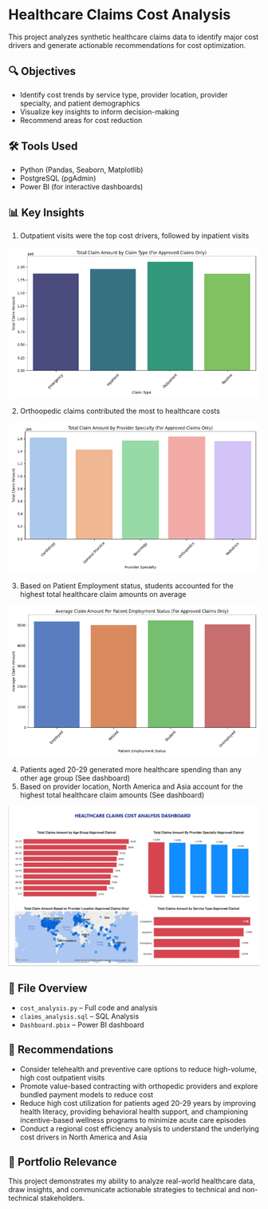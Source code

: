 # Healthcare Claims Cost Analysis
This project analyzes synthetic healthcare claims data to identify major cost drivers and generate actionable recommendations for cost optimization.

## 🔍 Objectives
- Identify cost trends by service type, provider location, provider specialty, and patient demographics
- Visualize key insights to inform decision-making
- Recommend areas for cost reduction

## 🛠️ Tools Used
- Python (Pandas, Seaborn, Matplotlib)
- PostgreSQL (pgAdmin)
- Power BI (for interactive dashboards)

## 📊 Key Insights
1. Outpatient visits were the top cost drivers, followed by inpatient visits

  ![Cost By Service Type](Figure_1.png)
  
2. Orthoopedic claims contributed the most to healthcare costs

  ![Cost by Provider Specialty](Figure_2.png)

3. Based on Patient Employment status, students accounted for the highest total healthcare claim amounts on average
   
  ![Average Cost based on Employment Status](Figure_3.png)
  
4. Patients aged 20-29 generated more healthcare spending than any other age group (See dashboard)
5. Based on provider location, North America and Asia account for the highest total healthcare claim amounts (See dashboard)
  
  ![Claims Analysis Dashboard](Dashboard.jpg)

## 📁 File Overview
- `cost_analysis.py` – Full code and analysis
- `claims_analysis.sql` – SQL Analysis
- `Dashboard.pbix` – Power BI dashboard 

## 📝 Recommendations
- Consider telehealth and preventive care options to reduce high-volume, high cost outpatient visits
- Promote value-based contracting with orthopedic providers and explore bundled payment models to reduce cost
- Reduce high cost utilization for patients aged 20-29 years by improving health literacy, providing behavioral health support, and championing incentive-based wellness programs to minimize acute care episodes
- Conduct a regional cost efficiency analysis to understand the underlying cost drivers in North America and Asia

## 💼 Portfolio Relevance
This project demonstrates my ability to analyze real-world healthcare data, draw insights, and communicate actionable strategies to technical and non-technical stakeholders.

